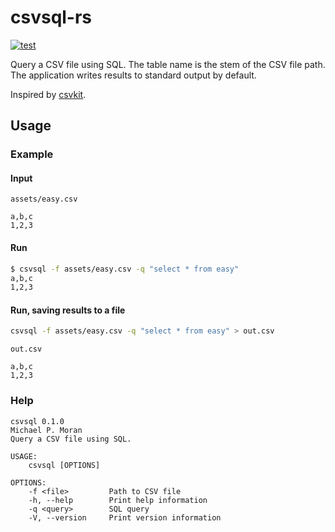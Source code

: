 # csvsql-rs

[![test](https://github.com/mpmoran/csvsql-rs/actions/workflows/all.yml/badge.svg)](https://github.com/mpmoran/csvsql-rs/actions/workflows/all.yml)

Query a CSV file using SQL. The table name is the stem of the CSV file path. The application writes results to standard output by default.

Inspired by [csvkit](https://github.com/wireservice/csvkit).

## Usage

### Example

#### Input

`assets/easy.csv`

```CSV
a,b,c
1,2,3

```

#### Run

```sh
$ csvsql -f assets/easy.csv -q "select * from easy"
a,b,c
1,2,3

```

#### Run, saving results to a file

```sh
csvsql -f assets/easy.csv -q "select * from easy" > out.csv
```

`out.csv`

```CSV
a,b,c
1,2,3

```

### Help

```console
csvsql 0.1.0
Michael P. Moran
Query a CSV file using SQL.

USAGE:
    csvsql [OPTIONS]

OPTIONS:
    -f <file>         Path to CSV file
    -h, --help        Print help information
    -q <query>        SQL query
    -V, --version     Print version information
```
